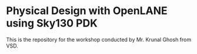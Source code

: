 # Physical Design with OpenLANE using Sky130 PDK
This is the repository for the workshop conducted by Mr. Krunal Ghosh from VSD.

